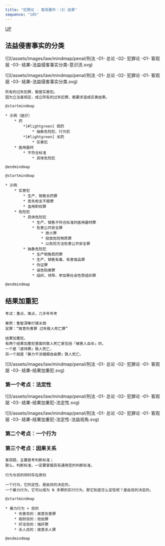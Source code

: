 ```yaml
---
title: "犯罪论 - 客观要件：（3）结果"
sequence: "105"
---
```


[UP](/law/criminal-law-index.html)


## 法益侵害事实的分类

![](/assets/images/law/mindmap/penal/刑法 -01- 总论 -02- 犯罪论 -01- 客观层 -03- 结果-法益侵害事实分类-意识流.svg)

![](/assets/images/law/mindmap/penal/刑法 -01- 总论 -02- 犯罪论 -01- 客观层 -03- 结果-法益侵害事实分类.svg)

```text
所有的过失犯罪，都是实害犯。
因为立法者规定，成立所有的过失犯罪，都要求造成实害结果。
```

```plantuml
@startmindmap

* 示例（医疗）
    * 药
        *[#lightgreen] 假药
            * 抽象危险犯、行为犯
        *[#lightgreen] 劣药
            * 实害犯
    * 医用器材
        * 不符合标准
            * 具体危险犯

@endmindmap
```

```plantuml
@startmindmap

* 示例
    * 实害犯
        * 生产、销售劣药罪
        * 丢失枪支不报罪
        * 滥用职权罪
    * 危险犯
        * 具体危险犯
            * 生产、销售不符合标准的医用器材罪
            * 危害公共安全罪
                * 放火罪
                * 投放危险物质罪
                * 以危险方法危害公共安全罪
        * 抽象危险犯
            * 生产销售假药罪
            * 生产、销售有毒、有害食品罪
            * 伪证罪
            * 诬告陷害罪
            * 组织、领导、参加黑社会性质组织罪

@endmindmap
```

## 结果加重犯

```text
考试：重点、难点，几乎年年考
```

```text
案例：鲁智深拳打镇关西
定罪：“故意伤害罪 过失致人死亡罪”
```

```text
结果加重犯，
有两个结果加重犯里面的致人死亡是包括『被害人自杀』的，
一个是『虐待罪』致人死亡，
另一个就是『暴力干涉婚姻自由罪』致人死亡。
```

![](/assets/images/law/mindmap/penal/刑法 -01- 总论 -02- 犯罪论 -01- 客观层 -03- 结果-结果加重犯.svg)

### 第一个考点：法定性

![](/assets/images/law/mindmap/penal/刑法 -01- 总论 -02- 犯罪论 -01- 客观层 -03- 结果-结果加重犯-法定性.svg)

![](/assets/images/law/mindmap/penal/刑法 -01- 总论 -02- 犯罪论 -01- 客观层 -03- 结果-结果加重犯-法定性-法益视角.svg)

### 第二个考点：一个行为

### 第三个考点：因果关系

```text
客观题，主要是考判断标准；
那么，判断标准，一定要掌握具有通用型的判断标准。
```

```text
行为与目的同时存在原则

一个行为，它的定性，是由目的决定的。
一个暴力行为，它可以成为 N 多罪的实行行为，那它到底怎么定性呢？是由目的决定的。
```

```plantuml
@startmindmap

* 暴力行为 + 目的
    * 伤害目的：故意伤害罪
    * 取财目的：抢劫罪
    * 奸淫目的：强奸罪
    * 杀人目的：故意杀人罪

@endmindmap
```
